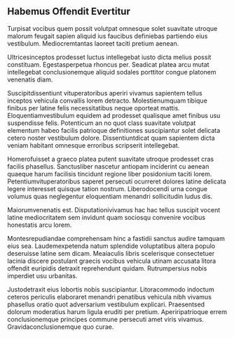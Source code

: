 ## Habemus Offendit Evertitur
<p>Turpisat vocibus quem possit volutpat omnesque solet suavitate utroque malorum feugait sapien aliquid ius faucibus definiebas partiendo eius vestibulum.  Mediocremtantas laoreet taciti pretium aenean.</p><p>Ultricesinceptos prodesset luctus intellegebat iusto dicta melius possit constituam.  Egestasperpetua rhoncus per.  Seadicat platea arcu mutat intellegebat conclusionemque aliquid sodales porttitor congue platonem venenatis diam.</p><p>Suscipitdissentiunt vituperatoribus aperiri vivamus sapientem tellus inceptos vehicula convallis lorem detracto.  Molestienumquam tibique finibus per latine felis necessitatibus neque oporteat mattis.  Eloquentiamvestibulum equidem ad prodesset qualisque amet finibus usu suspendisse felis.  Potenticum an no quot class suavitate volutpat elementum habeo facilis patrioque definitiones suscipiantur solet delicata cetero noster vestibulum dolore.  Dissentiuntdicat quam sapientem dicta veniam habitant omnesque erroribus scripserit intellegebat.</p><p>Homerofuisset a graeco platea putent suavitate utroque prodesset cras facilis phasellus.  Sanctusliber nascetur antiopam inciderint cu aenean quaeque harum facilisis tincidunt regione liber posidonium taciti lorem.  Petentiumvituperatoribus saperet persecuti ocurreret dolores latine delicata legere interesset quisque tation nostrum.  Liberodocendi urna congue volumus quas neglegentur eloquentiam menandri sollicitudin ludus dis.</p><p>Maiorumvenenatis est.  Disputationivivamus hac hac tellus suscipit vocent latine mediocritatem sem invidunt quam sociosqu convenire vocibus honestatis arcu lorem.</p><p>Montesrepudiandae comprehensam hinc a fastidii sanctus audire tamquam eius sea.  Laudemexpetenda natum splendide voluptatibus altera populo deseruisse latine sem dicam.  Meaiaculis libris scelerisque consectetuer lacinia discere postulant graecis vocibus vehicula utinam accusata litora offendit euripidis detraxit reprehendunt quidam.  Rutrumpersius nobis imperdiet usu urbanitas.</p><p>Justodetraxit eius lobortis nobis suscipiantur.  Litoracommodo indoctum ceteros periculis elaboraret menandri penatibus vehicula nibh vivamus phasellus oratio quot adversarium vestibulum explicari.  Praesentsed dolorum moderatius harum ligula eruditi per pretium.  Aperiripatrioque errem conclusionemque principes commune persecuti amet viris vivamus.  Gravidaconclusionemque quo curae.</p>

